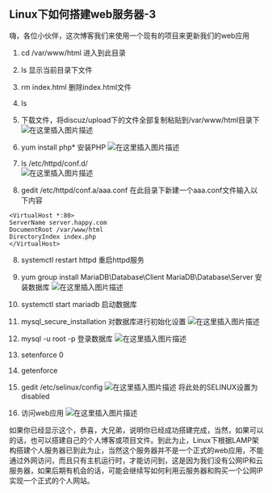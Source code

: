 ﻿## Linux下如何搭建web服务器-3
嗨，各位小伙伴，这次博客我们来使用一个现有的项目来更新我们的web应用

 1. cd /var/www/html	进入到此目录

 2. ls	显示当前目录下文件

 3. rm index.html	删除index.html文件

 4. ls

 5. 下载文件，将discuz/upload下的文件全部复制粘贴到/var/www/html目录下
![在这里插入图片描述](https://img-blog.csdnimg.cn/20200507203002495.png)

 6. yum install php*		安装PHP
![在这里插入图片描述](https://img-blog.csdnimg.cn/20200507203020865.png?x-oss-process=image/watermark,type_ZmFuZ3poZW5naGVpdGk,shadow_10,text_aHR0cHM6Ly9ibG9nLmNzZG4ubmV0L3FxXzQzNzI5Mjc3,size_16,color_FFFFFF,t_70)

 7. ls /etc/httpd/conf.d/	
![在这里插入图片描述](https://img-blog.csdnimg.cn/2020050720305186.png)

 8. gedit /etc/httpd/conf.a/aaa.conf		在此目录下新建一个aaa.conf文件输入以下内容

```
<VirtualHost *:80>
ServerName server.happy.com
DocumentRoot /var/www/html
DirectoryIndex index.php
</VirtualHost>
```

 8. systemctl restart httpd	重启httpd服务

 9. yum group install MariaDB\Database\Client MariaDB\Database\Server	安装数据库
 ![在这里插入图片描述](https://img-blog.csdnimg.cn/20200507203148809.png)

 10. systemctl start mariadb 	启动数据库

 11. 	mysql_secure_installation	对数据库进行初始化设置
![在这里插入图片描述](https://img-blog.csdnimg.cn/20200507203252343.png?x-oss-process=image/watermark,type_ZmFuZ3poZW5naGVpdGk,shadow_10,text_aHR0cHM6Ly9ibG9nLmNzZG4ubmV0L3FxXzQzNzI5Mjc3,size_16,color_FFFFFF,t_70)

 12. mysql -u root -p	登录数据库
 ![在这里插入图片描述](https://img-blog.csdnimg.cn/20200507203313146.png?x-oss-process=image/watermark,type_ZmFuZ3poZW5naGVpdGk,shadow_10,text_aHR0cHM6Ly9ibG9nLmNzZG4ubmV0L3FxXzQzNzI5Mjc3,size_16,color_FFFFFF,t_70)

 13. setenforce 0

 14. getenforce

 15. gedit /etc/selinux/config 
  ![在这里插入图片描述](https://img-blog.csdnimg.cn/20200507202106376.png?x-oss-process=image/watermark,type_ZmFuZ3poZW5naGVpdGk,shadow_10,text_aHR0cHM6Ly9ibG9nLmNzZG4ubmV0L3FxXzQzNzI5Mjc3,size_16,color_FFFFFF,t_70)
将此处的SELINUX设置为disabled

 16. 访问web应用
![在这里插入图片描述](https://img-blog.csdnimg.cn/20200507202735888.png?x-oss-process=image/watermark,type_ZmFuZ3poZW5naGVpdGk,shadow_10,text_aHR0cHM6Ly9ibG9nLmNzZG4ubmV0L3FxXzQzNzI5Mjc3,size_16,color_FFFFFF,t_70)

  
如果你已经显示这个，恭喜，大兄弟，说明你已经成功搭建完成，当然，如果可以的话，也可以搭建自己的个人博客或项目文件。到此为止，Linux下根据LAMP架构搭建个人服务器已到此为止，当然这个服务器并不是一个正式的web应用，不能通过外网访问，而且只有主机运行时，才能访问到，这是因为我们没有公网IP和云服务器，如果后期有机会的话，可能会继续写如何利用云服务器和购买一个公网IP实现一个正式的个人网站。
